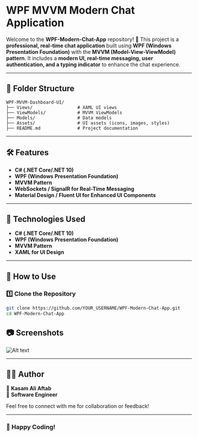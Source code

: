 # **WPF MVVM Modern Chat Application**

Welcome to the **WPF-Modern-Chat-App** repository! 🚀 This project is a **professional, real-time chat application** built using **WPF (Windows Presentation Foundation)** with the **MVVM (Model-View-ViewModel) pattern**. It includes a **modern UI, real-time messaging, user authentication, and a typing indicator** to enhance the chat experience.

---

## **📂 Folder Structure**  

```
WPF-MVVM-Dashboard-UI/
├── Views/                 # XAML UI views
├── ViewModels/            # MVVM ViewModels
├── Models/                # Data models
├── Assets/                # UI assets (icons, images, styles)
├── README.md              # Project documentation
```

---

## **🛠 Features**  

- **C# (.NET Core/.NET 10)**  
- **WPF (Windows Presentation Foundation)**  
- **MVVM Pattern**  
- **WebSockets / SignalR for Real-Time Messaging**  
- **Material Design / Fluent UI for Enhanced UI Components**

---

## **📌 Technologies Used**  

- **C# (.NET Core/.NET 10)**  
- **WPF (Windows Presentation Foundation)**  
- **MVVM Pattern**  
- **XAML for UI Design**  

---

## **📖 How to Use**  

### **1️⃣ Clone the Repository**  

```bash
git clone https://github.com/YOUR_USERNAME/WPF-Modern-Chat-App.git
cd WPF-Modern-Chat-App
```

## **📷 Screenshots**  

![Alt text](V2.png)

---

## **👨‍💻 Author**  

👤 **Kasam Ali Aftab**  
💼 **Software Engineer**    

Feel free to connect with me for collaboration or feedback!  

---

### 🚀 Happy Coding!  
